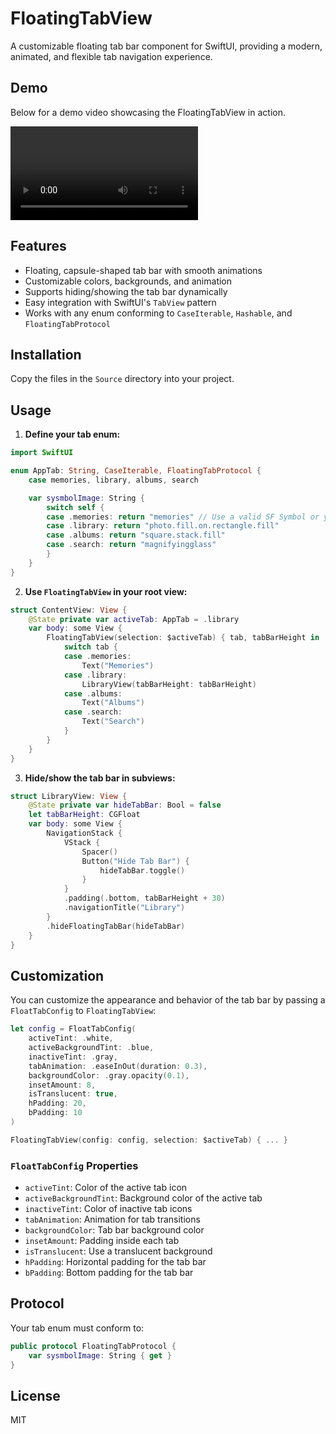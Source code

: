 # FloatingTabView

A customizable floating tab bar component for SwiftUI, providing a modern, animated, and flexible tab navigation experience. 

## Demo

Below for a demo video showcasing the FloatingTabView in action.

![floating_tab](floating_tab.mov)

## Features
- Floating, capsule-shaped tab bar with smooth animations
- Customizable colors, backgrounds, and animation
- Supports hiding/showing the tab bar dynamically
- Easy integration with SwiftUI's `TabView` pattern
- Works with any enum conforming to `CaseIterable`, `Hashable`, and `FloatingTabProtocol`

## Installation
Copy the files in the `Source` directory into your project.

## Usage

1. **Define your tab enum:**
```swift
import SwiftUI

enum AppTab: String, CaseIterable, FloatingTabProtocol {
    case memories, library, albums, search

    var sysmbolImage: String {
        switch self {
        case .memories: return "memories" // Use a valid SF Symbol or your asset name
        case .library: return "photo.fill.on.rectangle.fill"
        case .albums: return "square.stack.fill"
        case .search: return "magnifyingglass"
        }
    }
}
```

2. **Use `FloatingTabView` in your root view:**
```swift
struct ContentView: View {
    @State private var activeTab: AppTab = .library
    var body: some View {
        FloatingTabView(selection: $activeTab) { tab, tabBarHeight in
            switch tab {
            case .memories:
                Text("Memories")
            case .library:
                LibraryView(tabBarHeight: tabBarHeight)
            case .albums:
                Text("Albums")
            case .search:
                Text("Search")
            }
        }
    }
}
```

3. **Hide/show the tab bar in subviews:**
```swift
struct LibraryView: View {
    @State private var hideTabBar: Bool = false
    let tabBarHeight: CGFloat
    var body: some View {
        NavigationStack {
            VStack {
                Spacer()
                Button("Hide Tab Bar") {
                    hideTabBar.toggle()
                }
            }
            .padding(.bottom, tabBarHeight + 30)
            .navigationTitle("Library")
        }
        .hideFloatingTabBar(hideTabBar)
    }
}
```

## Customization
You can customize the appearance and behavior of the tab bar by passing a `FloatTabConfig` to `FloatingTabView`:
```swift
let config = FloatTabConfig(
    activeTint: .white,
    activeBackgroundTint: .blue,
    inactiveTint: .gray,
    tabAnimation: .easeInOut(duration: 0.3),
    backgroundColor: .gray.opacity(0.1),
    insetAmount: 8,
    isTranslucent: true,
    hPadding: 20,
    bPadding: 10
)

FloatingTabView(config: config, selection: $activeTab) { ... }
```

### `FloatTabConfig` Properties
- `activeTint`: Color of the active tab icon
- `activeBackgroundTint`: Background color of the active tab
- `inactiveTint`: Color of inactive tab icons
- `tabAnimation`: Animation for tab transitions
- `backgroundColor`: Tab bar background color
- `insetAmount`: Padding inside each tab
- `isTranslucent`: Use a translucent background
- `hPadding`: Horizontal padding for the tab bar
- `bPadding`: Bottom padding for the tab bar

## Protocol
Your tab enum must conform to:
```swift
public protocol FloatingTabProtocol {
    var sysmbolImage: String { get }
}
```

## License
MIT 